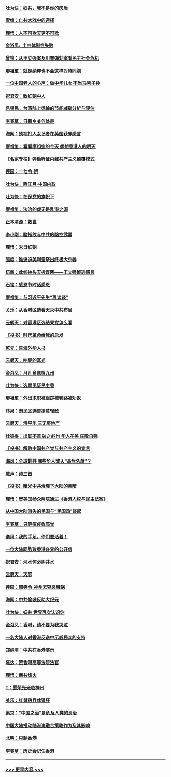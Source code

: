 #### [吐为快：妖共，我不是你的肉盾](../pages/nsc993/n11701366.md?t=12051511) 
#### [雪绮：亡共大戏中的选择](../pages/nsc993/n11699922.md?t=12051511) 
#### [理悟：人不可欺天更不可欺](../pages/nsc993/n11699657.md?t=12051511) 
#### [金浴凤:  土共体制性失败](../pages/nsc993/n11699361.md?t=12051511) 
#### [曾铮：从王立强案及川普弹劾案看民主社会危机](../pages/nsc993/n11699318.md?t=12051511) 
#### [廖祖笙：就是纳粹也不会这样对待同胞](../pages/nsc993/n11697658.md?t=12051511) 
#### [一位中国老人的心声：做中华儿女 不当马列子孙](../pages/nsc993/n11697525.md?t=12051511) 
#### [祝君安：致红朝中人](../pages/nsc993/n11697518.md?t=12051511) 
#### [吕锡民：台湾陆上运输的节能减碳分析与评估](../pages/nsc993/n11694983.md?t=12051511) 
#### [李春草：日暮乡关何处是](../pages/nsc993/n11694805.md?t=12051511) 
#### [海网：殃视打人女记者在英国获罪感言](../pages/nsc993/n11693832.md?t=12051511) 
#### [廖祖笙：看看廖祖笙的今天 想想香港人的明天](../pages/nsc993/n11693707.md?t=12051511) 
#### [【名家专栏】弹劾听证内藏共产主义颠覆模式](../pages/nsc993/n11693563.md?t=12051511) 
#### [莲园：一七令‧辨](../pages/nsc993/n11692558.md?t=12051511) 
#### [吐为快：西江月·中国内政](../pages/nsc993/n11692071.md?t=12051511) 
#### [吐为快：在保党的旗帜下](../pages/nsc993/n11691188.md?t=12051511) 
#### [廖祖笙：法治的虚无是乱港之源](../pages/nsc993/n11690605.md?t=12051511) 
#### [正本清源：救世](../pages/nsc993/n11689134.md?t=12051511) 
#### [李小刚：脑指纹与中共的脑控武器](../pages/nsc993/n11688900.md?t=12051511) 
#### [理悟：末日红朝](../pages/nsc993/n11688829.md?t=12051511) 
#### [弧度：谁逼迫美利坚祭出终极大杀器](../pages/nsc993/n11688735.md?t=12051511) 
#### [伍新：此线抽头天拆谍网——王立强叛逃感言](../pages/nsc993/n11687981.md?t=12051511) 
#### [石铭：感恩节时话感恩](../pages/nsc993/n11687568.md?t=12051511) 
#### [廖祖笙：与习近平先生“再谈谈”](../pages/nsc993/n11687005.md?t=12051511) 
#### [关乐：从香港区选看天灭中共布局](../pages/nsc993/n11686647.md?t=12051511) 
#### [云鹤天：对香港区选结果党怎么看](../pages/nsc993/n11686216.md?t=12051511) 
#### [【投书】时代革命给我的启发](../pages/nsc993/n11684287.md?t=12051511) 
#### [乾元：告海外华人书](../pages/nsc993/n11684044.md?t=12051511) 
#### [云鹤天：响亮的耳光](../pages/nsc993/n11684254.md?t=12051511) 
#### [金浴凤：月儿弯弯照九州](../pages/nsc993/n11684231.md?t=12051511) 
#### [吐为快：选票见证民主香](../pages/nsc993/n11684206.md?t=12051511) 
#### [廖祖笙：外出求职被跟踪被套路被劝返](../pages/nsc993/n11683874.md?t=12051511) 
#### [林泉：港民区选告捷莫轻敌](../pages/nsc993/n11683930.md?t=12051511) 
#### [云鹤天：清平乐 三无房地产](../pages/nsc993/n11681521.md?t=12051511) 
#### [杜彼得：出其不意 破之必也 华人在美 庄敬自强](../pages/nsc993/n11679554.md?t=12051511) 
#### [【投书】解散中国共产党与共产主义的宣言](../pages/nsc993/n11679177.md?t=12051511) 
#### [海风：全球剿共 哪些华人或入“高危名单”？](../pages/nsc993/n11678617.md?t=12051511) 
#### [慧声：诗三首](../pages/nsc993/n11678848.md?t=12051511) 
#### [【投书】曝光中共治理下大陆的黑暗](../pages/nsc993/n11678674.md?t=12051511) 
#### [理悟：贺美国参众两院通过《香港人权与民主法案》](../pages/nsc993/n11678104.md?t=12051511) 
#### [从中国大陆消失的民国与“民国热”谈起](../pages/nsc993/n11678075.md?t=12051511) 
#### [李春草：只等瘟疫收邪党](../pages/nsc993/n11677308.md?t=12051511) 
#### [逸风：我的手足，你们要活着！](../pages/nsc993/n11676352.md?t=12051511) 
#### [一位大陆同胞致香港各界的公开信](../pages/nsc993/n11675761.md?t=12051511) 
#### [祝君安：河水何必妒井水](../pages/nsc993/n11675746.md?t=12051511) 
#### [云鹤天：天怒](../pages/nsc993/n11675718.md?t=12051511) 
#### [莲园：调笑令‧神州怎容恶魔祸](../pages/nsc993/n11675648.md?t=12051511) 
#### [海网：中共偷袭反助大纪元](../pages/nsc993/n11673515.md?t=12051511) 
#### [吐为快：妖共 世界再次认识你](../pages/nsc993/n11673506.md?t=12051511) 
#### [金浴凤：香港，请不要为我哭泣](../pages/nsc993/n11673248.md?t=12051511) 
#### [一名大陆人对香港反送中示威民众的支持](../pages/nsc993/n11672615.md?t=12051511) 
#### [郑纯清：中共在香港演示](../pages/nsc993/n11670539.md?t=12051511) 
#### [陈达：赞香港高等法院法官](../pages/nsc993/n11669542.md?t=12051511) 
#### [理悟：倒共烽火](../pages/nsc993/n11668844.md?t=12051511) 
#### [T：愿荣光光临神州](../pages/nsc993/n11668421.md?t=12051511) 
#### [关乐：红鼠狼兵休猖狂](../pages/nsc993/n11668378.md?t=12051511) 
#### [梁京：“中国之治”是危及人类的恶治](../pages/nsc993/n11668328.md?t=12051511) 
#### [中国大陆推动陆港澳融合策略作为及其影响](../pages/nsc993/n11668157.md?t=12051511) 
#### [北明：只剩香港](../pages/nsc993/n11668002.md?t=12051511) 
#### [李春草：历史会记住香港](../pages/nsc993/n11667927.md?t=12051511) 

----
#### [ >>> 更早内容 <<< ](../indexes/nsc993-earlier.md)
